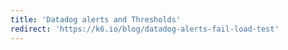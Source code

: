 ```yaml
---
title: 'Datadog alerts and Thresholds'
redirect: 'https://k6.io/blog/datadog-alerts-fail-load-test'
---
```

